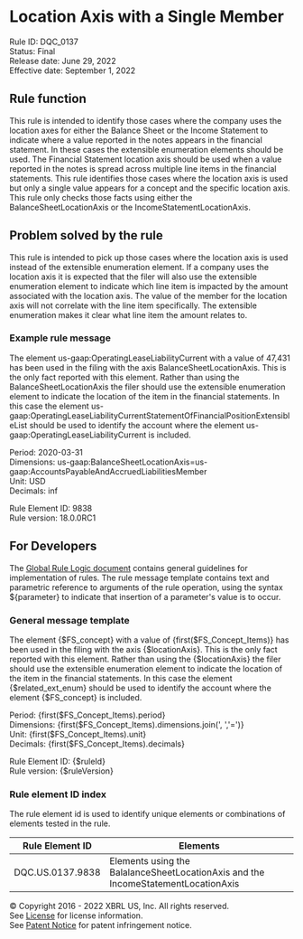 # Location Axis with a Single Member  
Rule ID: DQC_0137  
Status: Final  
Release date: June 29, 2022  
Effective date: September 1, 2022  
  
## Rule function
This rule is intended to identify those cases where the company uses the location axes for either the Balance Sheet or the Income Statement to indicate where a value reported in the notes appears in the financial statement. In these cases the extensible enumeration elements should be used.  The Financial Statement location axis should be used when a value reported in the notes is spread across multiple line items in the financial statements. This rule identifies those cases where the location axis is used but only a single value appears for a concept and the specific location axis.
This rule only checks those facts using either the BalanceSheetLocationAxis or the IncomeStatementLocationAxis.

## Problem solved by the rule  
This rule is intended to pick up those cases where the location axis is used instead of the extensible enumeration element.  If a company uses the location axis it is expected that the filer will also use the extensible enumeration element to indicate which line item is impacted by the amount associated with the location axis.  The value of the member for the location axis will not correlate with the line item specifically.  The extensible enumeration makes it clear what line item the amount relates to.

### Example rule message
The element us-gaap:OperatingLeaseLiabilityCurrent with a value of 47,431 has been used in the filing with the axis BalanceSheetLocationAxis.  This is the only fact reported with this element.  Rather than using the BalanceSheetLocationAxis the filer should use the extensible enumeration element to indicate the location of the item in the financial statements. In this case the element us-gaap:OperatingLeaseLiabilityCurrentStatementOfFinancialPositionExtensibleList should be used to identify the account where the element us-gaap:OperatingLeaseLiabilityCurrent is included.
  
Period: 2020-03-31  
Dimensions: us-gaap:BalanceSheetLocationAxis=us-gaap:AccountsPayableAndAccruedLiabilitiesMember  
Unit: USD  
Decimals: inf  

Rule Element ID: 9838    
Rule version: 18.0.0RC1  

## For Developers  
The [Global Rule Logic document](https://github.com/DataQualityCommittee/dqc_us_rules/blob/master/docs/GlobalRuleLogic.md) contains general guidelines for implementation of rules. The rule message template contains text and parametric reference to arguments of the rule operation, using the syntax ${parameter} to indicate that insertion of a parameter's value is to occur.  
  
### General message template 
The element {$FS_concept} with a value of {first($FS_Concept_Items)} has been used in the filing with the axis {$locationAxis}.  This is the only fact reported with this element.  Rather than using the {$locationAxis} the filer should use the extensible enumeration element to indicate the location of the item in the financial statements. In this case the element {$related_ext_enum} should be used to identify the account where the element {$FS_concept} is included. 
 
Period: {first($FS_Concept_Items).period}  
Dimensions: {first($FS_Concept_Items).dimensions.join(', ','=')}  
Unit: {first($FS_Concept_Items).unit}  
Decimals: {first($FS_Concept_Items).decimals}  
  
Rule Element ID: {$ruleId}  
Rule version: {$ruleVersion}

### Rule element ID index  
The rule element id is used to identify unique elements or combinations of elements tested in the rule.

|Rule Element ID|Elements|
|--- |--- |
|DQC.US.0137.9838|Elements using the BalalanceSheetLocationAxis and the IncomeStatementLocationAxis|

© Copyright 2016 - 2022 XBRL US, Inc. All rights reserved.   
See [License](https://xbrl.us/dqc-license) for license information.  
See [Patent Notice](https://xbrl.us/dqc-patent) for patent infringement notice.  